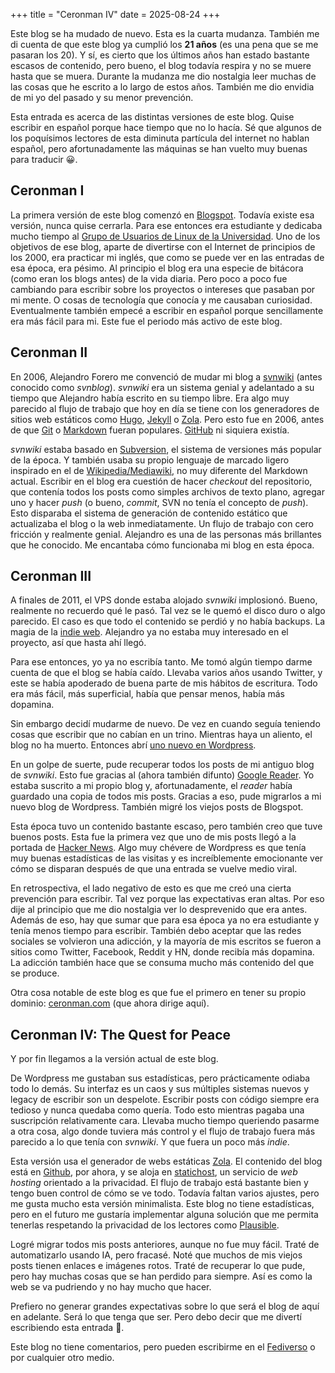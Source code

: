 +++
title = "Ceronman IV"
date = 2025-08-24
+++

Este blog se ha mudado de nuevo. Esta es la cuarta mudanza. También me di cuenta de que este blog ya cumplió los **21 años** (es una pena que se me pasaran los 20). Y sí, es cierto que los últimos años han estado bastante escasos de contenido, pero bueno, el blog todavía respira y no se muere hasta que se muera. Durante la mudanza me dio nostalgia leer muchas de las cosas que he escrito a lo largo de estos años. También me dio envidia de mi yo del pasado y su menor prevención.

Esta entrada es acerca de las distintas versiones de este blog. Quise escribir en español porque hace tiempo que no lo hacía. Sé que algunos de los poquísimos lectores de esta diminuta partícula del internet no hablan español, pero afortunadamente las máquinas se han vuelto muy buenas para traducir 😀.

## Ceronman I

La primera versión de este blog comenzó en [Blogspot](https://ceronman.blogspot.com/). Todavía existe esa versión, nunca quise cerrarla. Para ese entonces era estudiante y dedicaba mucho tiempo al [Grupo de Usuarios de Linux de la Universidad](http://gluc.unicauca.edu.co). Uno de los objetivos de ese blog, aparte de divertirse con el Internet de principios de los 2000, era practicar mi inglés, que como se puede ver en las entradas de esa época, era pésimo. Al principio el blog era una especie de bitácora (como eran los blogs antes) de la vida diaria. Pero poco a poco fue cambiando para escribir sobre los proyectos o intereses que pasaban por mi mente. O cosas de tecnología que conocía y me causaban curiosidad. Eventualmente también empecé a escribir en español porque sencillamente era más fácil para mi. Este fue el periodo más activo de este blog.

## Ceronman II

En 2006, Alejandro Forero me convenció de mudar mi blog a [svnwiki](https://web.archive.org/web/20071011151759/http://wiki.freaks-unidos.net/svnwiki/) (antes conocido como *svnblog*). *svnwiki* era un sistema genial y adelantado a su tiempo que Alejandro había escrito en su tiempo libre. Era algo muy parecido al flujo de trabajo que hoy en día se tiene con los generadores de sitios web estáticos como [Hugo](https://gohugo.io/), [Jekyll](https://jekyllrb.com/) o [Zola](https://www.getzola.org/). Pero esto fue en 2006, antes de que [Git](https://en.wikipedia.org/wiki/Git) o [Markdown](https://en.wikipedia.org/wiki/Markdown) fueran populares. [GitHub](http://github.com/) ni siquiera existía.

*svnwiki* estaba basado en [Subversion](https://subversion.apache.org/), el sistema de versiones más popular de la época. Y también usaba su propio lenguaje de marcado ligero inspirado en el de [Wikipedia/Mediawiki](https://www.mediawiki.org/wiki/Help:Formatting), no muy diferente del Markdown actual. Escribir en el blog era cuestión de hacer *checkout* del repositorio, que contenía todos los posts como simples archivos de texto plano, agregar uno y hacer *push* (o bueno, *commit*, SVN no tenía el concepto de *push*). Esto disparaba el sistema de generación de contenido estático que actualizaba el blog o la web inmediatamente. Un flujo de trabajo con cero fricción y realmente genial. Alejandro es una de las personas más brillantes que he conocido. Me encantaba cómo funcionaba mi blog en esta época.

## Ceronman III

A finales de 2011, el VPS donde estaba alojado *svnwiki* implosionó. Bueno, realmente no recuerdo qué le pasó. Tal vez se le quemó el disco duro o algo parecido. El caso es que todo el contenido se perdió y no había backups. La magia de la [indie web](https://indieweb.org/). Alejandro ya no estaba muy interesado en el proyecto, así que hasta ahí llegó.

Para ese entonces, yo ya no escribía tanto. Me tomó algún tiempo darme cuenta de que el blog se había caído. Llevaba varios años usando Twitter, y este se había apoderado de buena parte de mis hábitos de escritura. Todo era más fácil, más superficial, había que pensar menos, había más dopamina.

Sin embargo decidí mudarme de nuevo. De vez en cuando seguía teniendo cosas que escribir que no cabían en un trino. Mientras haya un aliento, el blog no ha muerto. Entonces abrí [uno nuevo en Wordpress](https://ceronman.wordpress.com/).

En un golpe de suerte, pude recuperar todos los posts de mi antiguo blog de *svnwiki*. Esto fue gracias al (ahora también difunto) [Google Reader](https://en.wikipedia.org/wiki/Google_Reader). Yo estaba suscrito a mi propio blog y, afortunadamente, el *reader* había guardado una copia de todos mis posts. Gracias a eso, pude migrarlos a mi nuevo blog de Wordpress. También migré los viejos posts de Blogspot.

Esta época tuvo un contenido bastante escaso, pero también creo que tuve buenos posts. Esta fue la primera vez que uno de mis posts llegó a la portada de [Hacker News](https://news.ycombinator.com/). Algo muy chévere de Wordpress es que tenía muy buenas estadísticas de las visitas y es increíblemente emocionante ver cómo se disparan después de que una entrada se vuelve medio viral.

En retrospectiva, el lado negativo de esto es que me creó una cierta prevención para escribir. Tal vez porque las expectativas eran altas. Por eso dije al principio que me dio nostalgia ver lo desprevenido que era antes.  Además de eso, hay que sumar que para esa época ya no era estudiante y tenía menos tiempo para escribir. También debo aceptar que las redes sociales se volvieron una adicción, y la mayoría de mis escritos se fueron a sitios como Twitter, Facebook, Reddit y HN, donde recibía más dopamina. La adicción también hace que se consuma mucho más contenido del que se produce.

Otra cosa notable de este blog es que fue el primero en tener su propio dominio: [ceronman.com](https://ceronman.com) (que ahora dirige aquí).

## Ceronman IV: The Quest for Peace

Y por fin llegamos a la versión actual de este blog.

De Wordpress me gustaban sus estadísticas, pero prácticamente odiaba todo lo demás. Su interfaz es un caos y sus múltiples sistemas nuevos y legacy de escribir son un despelote. Escribir posts con código siempre era tedioso y nunca quedaba como quería. Todo esto mientras pagaba una suscripción relativamente cara. Llevaba mucho tiempo queriendo pasarme a otra cosa, algo donde tuviera más control y el flujo de trabajo fuera más parecido a lo que tenía con *svnwiki*. Y que fuera un poco más *indie*.

Esta versión usa el generador de webs estáticas [Zola](https://www.getzola.org/). El contenido del blog está en [Github](https://github.com/ceronman/blog), por ahora, y se aloja en [statichost](https://www.statichost.eu/), un servicio de *web hosting* orientado a la privacidad. El flujo de trabajo está bastante bien y tengo buen control de cómo se ve todo. Todavía faltan varios ajustes, pero me gusta mucho esta versión minimalista. Este blog no tiene estadísticas, pero en el futuro me gustaría implementar alguna solución que me permita tenerlas respetando la privacidad de los lectores como [Plausible](https://plausible.io/).

Logré migrar todos mis posts anteriores, aunque no fue muy fácil. Traté de automatizarlo usando IA, pero fracasé. Noté que muchos de mis viejos posts tienen enlaces e imágenes rotos. Traté de recuperar lo que pude, pero hay muchas cosas que se han perdido para siempre. Así es como la web se va pudriendo y no hay mucho que hacer.

Prefiero no generar grandes expectativas sobre lo que será el blog de aquí en adelante. Será lo que tenga que ser. Pero debo decir que me divertí escribiendo esta entrada 🙂.

Este blog no tiene comentarios, pero pueden escribirme en el [Fediverso](https://col.social/@manuelceron) o por cualquier otro medio.
